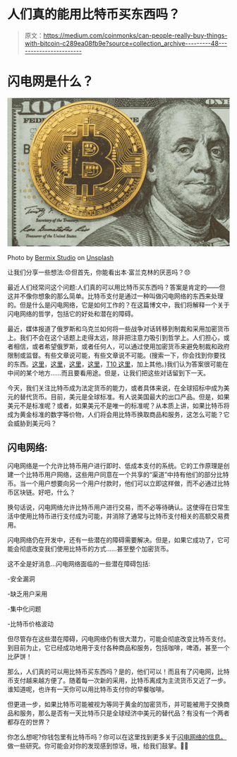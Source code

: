 # 人们真的能用比特币买东西吗？

> 原文：<https://medium.com/coinmonks/can-people-really-buy-things-with-bitcoin-c289ea08fb9e?source=collection_archive---------48----------------------->

# 闪电网是什么？

![](img/cc9a6eda820644117e72ef9bb55d9a7e.png)

Photo by [Bermix Studio](https://unsplash.com/@bermixstudio?utm_source=medium&utm_medium=referral) on [Unsplash](https://unsplash.com?utm_source=medium&utm_medium=referral)

让我们分享一些想法:😞但首先，你能看出本·富兰克林的厌恶吗？😞

最近人们经常问这个问题:人们真的可以用比特币买东西吗？答案是肯定的——但这并不像你想象的那么简单。比特币支付是通过一种叫做闪电网络的东西来处理的。但是什么是闪电网络，它是如何工作的？在这篇博文中，我们将解释一个关于闪电网络的哲学，包括它的好处和潜在的障碍。

最近，媒体报道了俄罗斯和乌克兰如何将一些战争对话转移到制裁和采用加密货币上。我们不会在这个话题上走得太远，除非把注意力吸引到哲学上。人们担心，或者相信，或者希望俄罗斯，或者任何人，可以通过使用加密货币来避免制裁和政府限制或监督。有些文章说可能，有些文章说不可能。(搜索一下，你会找到你要找的东西。[这里](/coinmonks/russia-and-ukraine-means-the-end-of-crypto-cf2d6dd2d301)，[这里](https://news.slashdot.org/story/22/02/23/2222237/russia-may-use-cryptocurrencies-to-evade-us-sanctions)，[这里](https://gen.medium.com/its-time-to-impose-21st-century-sanctions-on-russia-46ea091b8c8f)，[这里](/rantt/why-russia-cant-beat-sanctions-by-using-cryptocurrencies-6ad8abe89074)，[T10 这里](https://ecyy.medium.com/financial-war-sanctions-on-russia-an-experiment-on-fiat-money-da93e247ed59)，加上其他。)我们认为答案很可能在中间的某个地方……而且要看用途。但是，让我们把这些对话留到下一天。

今天，我们关注比特币成为法定货币的能力，或者具体来说，在全球招标中成为美元的替代货币。目前，美元是全球标准。有人说美国最大的出口产品。但是，如果美元不是标准呢？或者，如果美元不是唯一的标准呢？从本质上讲，如果比特币将成为黄金标准的数字等价物，人们将会用比特币换取商品和服务，这怎么可能？它会威胁到美元吗？

## 闪电网络:

闪电网络是一个允许比特币用户进行即时、低成本支付的系统。它的工作原理是创建一个比特币用户网络，这些用户同意在一个共享的“渠道”中持有他们的部分比特币。当一个用户想要向另一个用户付款时，他们可以立即这样做，而不必通过比特币区块链。好吧，什么？

换句话说，闪电网络允许比特币用户进行交易，而不必等待确认。这使得在日常生活中使用比特币进行支付成为可能，并消除了通常与比特币支付相关的高额交易费用。

闪电网络仍在开发中，还有一些潜在的障碍需要解决。但是，如果它成功了，它可能会彻底改变我们使用比特币的方式……甚至整个加密货币。

这不全是好消息…闪电网络面临的一些潜在障碍包括:

-安全漏洞

-缺乏用户采用

-集中化问题

-比特币价格波动

但尽管存在这些潜在障碍，闪电网络仍有很大潜力，可能会彻底改变比特币支付。到目前为止，它已经成功地用于支付各种商品和服务，包括咖啡，啤酒，甚至一个比萨饼！

那么，人们真的可以用比特币买东西吗？是的，他们可以！而且有了闪电网，比特币支付越来越方便了。随着每一次新的采用，比特币离成为主流货币又近了一步。谁知道呢，也许有一天你可以用比特币支付你的早餐咖啡。

但更进一步，如果比特币可能被视为等同于黄金的加密货币，并可能被用于交换商品和服务，那么是否有一天比特币只是全球经济中美元的替代品？有没有一个两者都存在的世界？

你怎么想呢?你钱包里有比特币吗？你可以在这里找到更多关于[闪电网络的信息。](https://lightning.network)做一些研究。你可能会对你的发现感到惊讶。哦，给我们鼓掌。👏🏾
